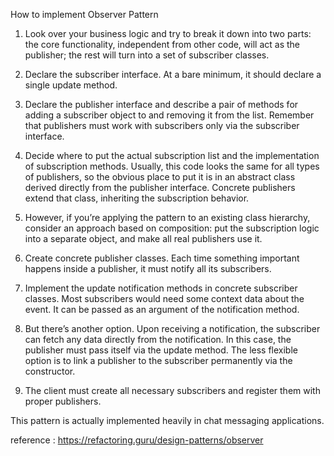 How to implement Observer Pattern


1. Look over your business logic and try to break it down into two parts: the core functionality, independent from other code, will act as the publisher; the rest will turn into a set of subscriber classes. 
   
2. Declare the subscriber interface. At a bare minimum, it should declare a single update method.

3. Declare the publisher interface and describe a pair of methods for adding a subscriber object to and removing it from the list. Remember that publishers must work with subscribers only via the subscriber interface. 
   
4. Decide where to put the actual subscription list and the implementation of subscription methods. Usually, this code looks the same for all types of publishers, so the obvious place to put it is in an abstract class derived directly from the publisher interface. Concrete publishers extend that class, inheriting the subscription behavior. 
   
5. However, if you’re applying the pattern to an existing class hierarchy, consider an approach based on composition: put the subscription logic into a separate object, and make all real publishers use it. 
   
6. Create concrete publisher classes. Each time something important happens inside a publisher, it must notify all its subscribers. 
   
7. Implement the update notification methods in concrete subscriber classes. Most subscribers would need some context data about the event. It can be passed as an argument of the notification method. 
   
8. But there’s another option. Upon receiving a notification, the subscriber can fetch any data directly from the notification. In this case, the publisher must pass itself via the update method. The less flexible option is to link a publisher to the subscriber permanently via the constructor. 
   
9. The client must create all necessary subscribers and register them with proper publishers.


This pattern is actually implemented heavily in chat messaging applications. 

reference : https://refactoring.guru/design-patterns/observer